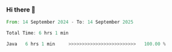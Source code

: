 ### Hi there 👋

<!--START_SECTION:waka-->

```rust
From: 14 September 2024 - To: 14 September 2025

Total Time: 6 hrs 1 min

Java   6 hrs 1 min     >>>>>>>>>>>>>>>>>>>>>>>>>   100.00 %
```

<!--END_SECTION:waka-->
